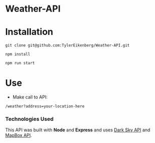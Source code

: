 # Weather-API

# Installation

```
git clone git@github.com:TylerEikenberg/Weather-API.git
```

```
npm install
```

```
npm run start
```

# Use

- Make call to API:

```
/weather?address=your-location-here
```

### Technologies Used

This API was built with **Node** and **Express** and uses [Dark Sky API](https://darksky.net/dev/docs) and [MapBox API](https://docs.mapbox.com/).
